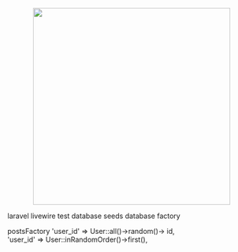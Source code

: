 <p align="center"><a href="https://laravel.com" target="_blank"><img src="https://raw.githubusercontent.com/laravel/art/master/logo-lockup/5%20SVG/2%20CMYK/1%20Full%20Color/laravel-logolockup-cmyk-red.svg" width="400"></a></p>


laravel livewire test
database seeds
database factory

postsFactory
'user_id' => User::all()->random()-> id,
<br>
'user_id' => User::inRandomOrder()->first(),
